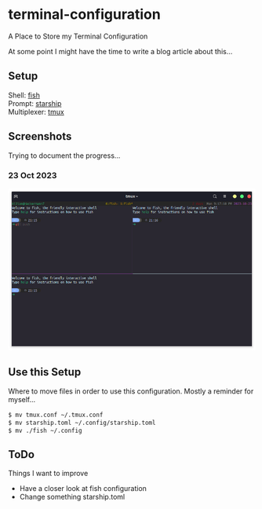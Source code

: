 # terminal-configuration
A Place to Store my Terminal Configuration

At some point I might have the time to write a blog article about this...
## Setup
Shell: [fish](https://github.com/fish-shell/fish-shell)  
Prompt: [starship](https://github.com/starship/starship)  
Multiplexer: [tmux](https://github.com/tmux/tmux)  

## Screenshots
Trying to document the progress...
### 23 Oct 2023
![screenshot](example-2023-10-23.png)

## Use this Setup
Where to move files in order to use this configuration. Mostly a reminder for myself...
```
$ mv tmux.conf ~/.tmux.conf
$ mv starship.toml ~/.config/starship.toml
$ mv ./fish ~/.config
```

## ToDo
Things I want to improve
* Have a closer look at fish configuration
* Change something starship.toml
